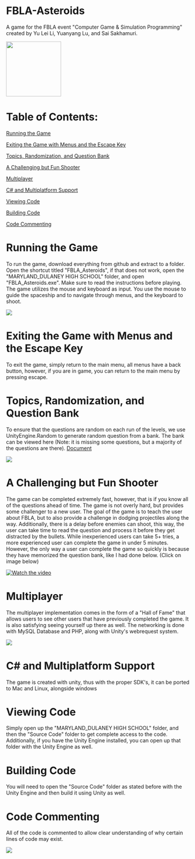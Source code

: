 # FBLA-Asteroids
A game for the FBLA event "Computer Game &amp; Simulation Programming" created by Yu Lei Li, Yuanyang Lu, and Sai Sakhamuri.

<img src="https://cdn.discordapp.com/attachments/380481535641387009/547219298805088256/icons8-next-page-100.png" width="150" height="150">

# Table of Contents:

[Running the Game](https://github.com/Polarr/FBLA-Asteroids/blob/master/README.md#running-the-game)

[Exiting the Game with Menus and the Escape Key](https://github.com/Polarr/FBLA-Asteroids#exiting-the-game-with-menus-and-the-escape-key)

[Topics, Randomization, and Question Bank](https://github.com/Polarr/FBLA-Asteroids#topics-randomization-and-question-bank)

[A Challenging but Fun Shooter](https://github.com/Polarr/FBLA-Asteroids#a-challenging-but-fun-shooter)

[Multiplayer](https://github.com/Polarr/FBLA-Asteroids#multiplayer)

[C# and Multiplatform Support](https://github.com/Polarr/FBLA-Asteroids#c-and-multiplatform-support)

[Viewing Code](https://github.com/Polarr/FBLA-Asteroids#viewing-code)

[Building Code](https://github.com/Polarr/FBLA-Asteroids#building-code)

[Code Commenting](https://github.com/Polarr/FBLA-Asteroids#code-commenting)

# Running the Game
To run the game, download everything from github and extract to a folder. Open the shortcut titled "FBLA_Asteroids", if that does not work, open the "MARYLAND_DULANEY HIGH SCHOOL" folder, and open "FBLA_Asteroids.exe". Make sure to read the instructions before playing. The game utilizes the mouse and keyboard as input. You use the mouse to guide the spaceship and to navigate through menus, and the keyboard to shoot.

<img src="https://i.gyazo.com/94df6a48f98749667ed74b5a1492bece.png">

# Exiting the Game with Menus and the Escape Key
To exit the game, simply return to the main menu, all menus have a back button, however, if you are in game, you can return to the main menu by pressing escape.

# Topics, Randomization, and Question Bank
To ensure that the questions are random on each run of the levels, we use UnityEngine.Random to generate random question from a bank. The bank can be viewed here (Note: it is missing some questions, but a majority of the questions are there).
[Document](https://bcpscloud-my.sharepoint.com/:w:/g/personal/ss407_bcps_org/EaGuM0MkvC1FmeuhWUFv-kUB29EPaQgmY0C5yCnp9PsUOQ?e=ceHel7)

<img src="https://i.gyazo.com/b1c261949e4b745970bfc2d68c6e3389.png">

# A Challenging but Fun Shooter
The game can be completed extremely fast, however, that is if you know all of the questions ahead of time. The game is not overly hard, but provides some challenger to a new user. The goal of the game is to teach the user about FBLA, but to also provide a challenge in dodging projectiles along the way. Additionally, there is a delay before enemies can shoot, this way, the user can take time to read the question and process it before they get distracted by the bullets. While inexperienced users can take 5+ tries, a more experienced user can complete the game in under 5 minutes. However, the only way a user can complete the game so quickly is because they have memorized the question bank, like I had done below. (Click on image below)

[![Watch the video](https://i.gyazo.com/e601d64eb8ebad46b73b7179ddbab2f6.png)](https://www.youtube.com/embed/SQlu2h6KOTA)

# Multiplayer
The multiplayer implementation comes in the form of a "Hall of Fame" that allows users to see other users that have previously completed the game. It is also satisfying seeing yourself up there as well. The networking is done with MySQL Database and PHP, along with Unity's webrequest system.

<img src="https://i.gyazo.com/67c7557e0d0644cf3afe46235c7ccfb1.png">

# C# and Multiplatform Support
The game is created with unity, thus with the proper SDK's, it can be ported to Mac and Linux, alongside windows

# Viewing Code
Simply open up the "MARYLAND_DULANEY HIGH SCHOOL" folder, and then the "Source Code" folder to get complete access to the code. Additionally, if you have the Unity Engine installed, you can open up that folder with the Unity Engine as well.

# Building Code
You will need to open the "Source Code" folder as stated before with the Unity Engine and then build it using Unity as well.

# Code Commenting
All of the code is commented to allow clear understanding of why certain lines of code may exist.

<img src="https://i.gyazo.com/93c0d9f0b78bee1d4ac3513d10ec7841.png">

